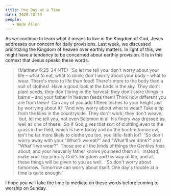 ```yaml
---
title: One Day at a Time
date: 2020-10-19
people: 
   - Wade Allen
---
```


As we continue to learn what it means to live *in* the Kingdom of God, Jesus addresses our concern for daily provisions. Last week, we discussed prioritizing the Kingdom of heaven over earthly matters. In light of this, we might have a tendency to be concerned about earthly provision. It is in this context that Jesus speaks these words.

> (Matthew 6:25-34 NTE)  'So let me tell you: don't worry about your life – what to eat, what to drink; don't worry about your body – what to wear. There's more to life than food! There's more to the body than a suit of clothes!   Have a good look at the birds in the sky. They don't plant seeds, they don't bring in the harvest, they don't store things in barns – and your father in heaven feeds them! Think how different you are from them!   Can any of you add fifteen inches to your height just by worrying about it?  'And why worry about what to wear? Take a tip from the lilies in the countryside. They don't work; they don't weave;   but, let me tell you, not even Solomon in all his finery was dressed as well as one of these.   So if God gives that sort of clothing even to the grass in the field, which is here today and on the bonfire tomorrow, isn't he far more likely to clothe you too, you little-faith lot?  'So don't worry away with your "What'll we eat?" and "What'll we drink?" and "What'll we wear?"   Those are all the kinds of things the Gentiles fuss about, and your heavenly father knows you need them all.   Instead, make your top priority God's kingdom and his way of life, and all these things will be given to you as well.  'So don't worry about tomorrow. Tomorrow can worry about itself. One day's trouble at a time is quite enough.' 

I hope you will take the time to mediate on these words before coming to worship on Sunday. 

